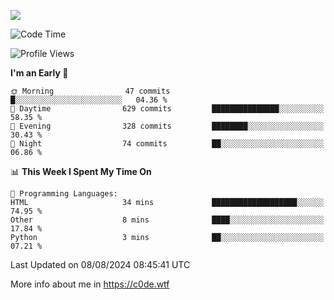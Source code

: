 <a href="https://wakatime.com"><img src="https://wakatime.com/share/@c0dezin/b7f18a7c-ab3a-40b8-8bc7-b1b7bf71f1d6.svg" /></a>

<!--START_SECTION:waka-->
![Code Time](http://img.shields.io/badge/Code%20Time-77%20hrs%208%20mins-blue)

![Profile Views](http://img.shields.io/badge/Profile%20Views-0-blue)

**I'm an Early 🐤** 

```text
🌞 Morning                47 commits          █░░░░░░░░░░░░░░░░░░░░░░░░   04.36 % 
🌆 Daytime                629 commits         ███████████████░░░░░░░░░░   58.35 % 
🌃 Evening                328 commits         ████████░░░░░░░░░░░░░░░░░   30.43 % 
🌙 Night                  74 commits          ██░░░░░░░░░░░░░░░░░░░░░░░   06.86 % 
```


📊 **This Week I Spent My Time On** 

```text
💬 Programming Languages: 
HTML                     34 mins             ███████████████████░░░░░░   74.95 % 
Other                    8 mins              ████░░░░░░░░░░░░░░░░░░░░░   17.84 % 
Python                   3 mins              ██░░░░░░░░░░░░░░░░░░░░░░░   07.21 % 
```


 Last Updated on 08/08/2024 08:45:41 UTC
<!--END_SECTION:waka-->

More info about me in https://c0de.wtf
